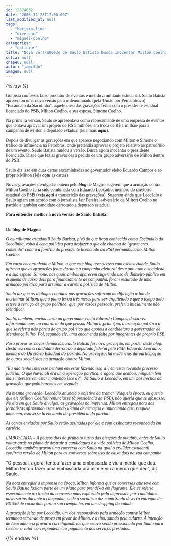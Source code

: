 ```yaml
---
id: 12374632
date: "2006-11-23T17:06:00Z"
last_modified_at: null
tags:
  - "batista-lima"
  - "diversao"
  - "miguel-coelho"
categories:
  - "noticias"
title: "Nova vers\u00e3o de Saulo Batista busca inocentar Milton Coelho"
sutia: null
chapeu: null
autor: "jamildo"
imagem: null
---
```

{\% raw %}
<p><span style="font-family: Verdana;">Golpista confesso, falso produtor de eventos e metido a militante estudantil, Saulo Batista apresentou uma nova vers&atilde;o para o denominado (pela Uni&atilde;o por Pernambuco) "Esc&acirc;ndalo da Sacolinha", aquele caso das grava&ccedil;&otilde;es feitas com o presidente estadual licenciado do PSB, Milton Coelho, e sua esposa, Simone Coelho.</span></p>
<p><span style="font-family: Verdana;">Na primeira vers&atilde;o, Saulo se apresentava como representante de uma empresa de eventos que tentava aprovar um projeto de R$ 5 milh&otilde;es, em troca de R$ 1 milh&atilde;o para a campanha de Milton a deputado estadual (leia mais <strong><em>aqui</em></strong></span><span style="font-family: Verdana;">).</span></p>
<p><span style="font-family: Verdana;">Depois de divulgar as grava&ccedil;&otilde;es em que aparece negociando com Milton e Simone o tr&aacute;fico de influ&ecirc;ncia na Petrobras, onde pretendia aprovar o projeto relativo ao patroc?nio de um evento, Saulo Batista mudou a vers&atilde;o. Busca agora inocentar o presidente licenciado. Disse que fez as grava&ccedil;&otilde;es a pedido de um grupo advers&aacute;rio de Milton dentro do PSB.</span></p>
<p><span style="font-family: Verdana;">Saulo diz isso em duas cartas encaminhadas ao governador eleito Eduardo Campos e ao pr&oacute;prio Milton (leia <strong><em>aqui</em></strong> as cartas</span><span style="font-family: Verdana;">).</span></p>
<p><span style="font-family: Verdana;">Novas grava&ccedil;&otilde;es divulgadas ontem pelo <strong><em>blog</em></strong> de Magno sugerem que a arma&ccedil;&atilde;o contra Milton Coelho teria sido combinada com Eduardo Leoc&aacute;dio, membro do diret&oacute;rio estadual do PSB (veja <strong><em>aqui</em></strong> a transcri&ccedil;&atilde;o das grava&ccedil;&otilde;es</span><span style="font-family: Verdana;">). Sugerem ainda que Leoc&aacute;dio e Saulo agiam em acordo com o jornalista Jair Pereira, advers&aacute;rio de Milton Coelho no partido e tamb&eacute;m candidato derrotado a deputado estadual.</span></p>
<p><span style="font-family: Verdana;"><strong>Para entender melhor a nova vers&atilde;o de Saulo Batista:</strong></span></p>
<p><br /><span style="font-family: Verdana;">Do <strong>blog de Magno</strong></span></p>
<p><span style="font-family: Verdana;"><em>O ex-militante estudantil Saulo Batista, piv&ocirc; do que ficou conhecido como Esc&acirc;ndalo da Sacolinha, volta &agrave; cena pol?tica para desfazer o que ele chamou de "grave erro cometido" contra a fam?lia do presidente licenciado do PSB pernambucano, Milton Coelho. </em></span></p>
<p><span style="font-family: Verdana;"><em>Em carta encaminhada a Milton, a que este blog teve acesso com exclusividade, Saulo afirmou que as grava&ccedil;&otilde;es feitas durante a campanha eleitoral deste ano com o socialista e a sua esposa, Simone, nas quais ambos aparecem sugerindo uso de dinheiro p&uacute;blico em esquema de caixa dois para financiamento de campanha, foram resultado de uma arma&ccedil;&atilde;o pol?tica para arruinar a carreira pol?tica de Milton. </em></span></p>
<p><span style="font-family: Verdana;"><em>Saulo diz que os di&aacute;logos contidos nas grava&ccedil;&otilde;es sofreram modifica&ccedil;&atilde;o a fim de incriminar Milton, que o plano levou tr&ecirc;s meses para ser arquitetado e que o tempo todo esteve a servi&ccedil;o de grupo pol?tico, que, por raz&otilde;es pessoais, preferiu inicialmente n&atilde;o identificar. </em></span></p>
<p><span style="font-family: Verdana;"><em>Saulo, tamb&eacute;m, enviou carta ao governador eleito Eduardo Campos, desta vez informando que, ao contr&aacute;rio do que pensou Milton a princ?pio, a arma&ccedil;&atilde;o pol?tica a que se referiu n&atilde;o partiu do grupo pol?tico que apoiou a candidatura a governador de Mendon&ccedil;a Filho. Foi, segundo ele, uma encomenda feita por integrantes do pr&oacute;prio PSB.</em></span></p>
<p><span style="font-family: Verdana;"><em>Para provar as novas den&uacute;ncias, Saulo Batista fez nova grava&ccedil;&atilde;o, em poder deste blog. Desta vez com o candidato derrotado a deputado federal pelo PSB, Eduardo Leoc&aacute;dio, membro do Diret&oacute;rio Estadual do partido. Na grava&ccedil;&atilde;o, h&aacute; evid&ecirc;ncias da participa&ccedil;&atilde;o de outros socialistas na arma&ccedil;&atilde;o contra Milton.</em></span></p>
<p><span style="font-family: Verdana;"><em>"Eu n&atilde;o tenho interesse nenhum em estar fazendo isso a?, em estar tocando processo judicial. O que havia ali era uma opera&ccedil;&atilde;o pol?tica, e agora que acabou, ningu&eacute;m tem mais interesse em estar mantendo isso a?", diz Saulo a Leoc&aacute;dio, em um dos trechos da grava&ccedil;&atilde;o, que publicaremos em seguida.</em></span></p>
<p><span style="font-family: Verdana;"><em>Na mesma grava&ccedil;&atilde;o, Leoc&aacute;dio anuncia o objetivo da trama: "Naquela &eacute;poca, eu queria que ele (Milton Coelho) renunciasse (&agrave; presid&ecirc;ncia do PSB), n&atilde;o queria que se afastasse. No dia em que Saulo divulgou as grava&ccedil;&otilde;es na imprensa, Milton entregou nota aos jornalistas afirmando estar sendo v?tima de arma&ccedil;&atilde;o e anunciando que, naquele momento, estava se licenciando da presid&ecirc;ncia do partido.</em></span></p>
<p><span style="font-family: Verdana;"><em>As cartas enviadas por Saulo est&atilde;o assinadas por ele e com assinatura reconhecida em cart&oacute;rio. </em></span></p>
<p><span style="font-family: Verdana;"><em>EMBOSCADA &ndash; A poucos dias do primeiro turno das elei&ccedil;&otilde;es de outubro, antes de Saulo voltar atr&aacute;s no plano de destruir a candidatura e a vida pol?tica de Milton Coelho, Leoc&aacute;dio tamb&eacute;m gravou uma conversa com Saulo na qual o ex-l?der estudantil confirma vers&atilde;o de Milton para as conversas sobre uso de caixa dois na sua campanha</em></span><span style="font-family: Arial;"><span style="font-family: Verdana;"><em>.</em></span></span></p>
<p>"O pessoal, agora, tentou fazer uma emboscada e viu a merda que deu. Milton tentou fazer uma emboscada pra mim e viu a merda que deu", diz Saulo.</p>
<p><span style="font-family: Verdana;"><em>Na nota entregue &agrave; imprensa na &eacute;poca, Milton informa que as conversas que teve com Saulo Batista faziam parte de um plano para prend&ecirc;-lo em flagrante. Ele se referia especialmente ao trecho da conversa mais explorado pela imprensa e por candidatos advers&aacute;rios durante a campanha, onde o socialista diz como Saulo deveria entregar-lhe R$ 350&nbsp;de caixa dois para a sua campanha, em um shopping da cidade.</em></span></p>
<p><em><span style="font-family: Verdana;">A grava&ccedil;&atilde;o feita por Leoc&aacute;dio, um dos respons&aacute;veis pela arma&ccedil;&atilde;o contra Milton, terminou servindo de prova em favor de Milton, e o tiro, saindo pela culatra. A inten&ccedil;&atilde;o de Leoc&aacute;dio era provar a correligion&aacute;rios que estava sendo pressionado por Saulo para receber o valor correspondente ao pagamento dos servi&ccedil;os prestados.</span> </em></p>
{\% endraw %}